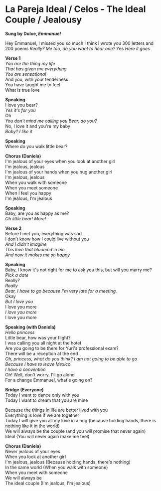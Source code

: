 # La Pareja Ideal / Celos - The Ideal Couple / Jealousy

**Sung by Dulce, *Emmanuel***

Hey Emmanuel, I missed you so much
I think I wrote you 300 letters and 200 poems
*Really? Me too, do you want to hear one?*
Yes
*Here it goes*

**Verse 1**  
*You are the thing my life  
That has given me everything  
You are sensational*  
And you, with your tenderness  
You have taught me to feel  
What is true love  

**Speaking**  
I love you bear?  
*Yes it's for you*  
Oh  
*You don't mind me calling you Bear, do you?*  
No, I love it and you're my baby  
*Baby? I like it*  

**Speaking**  
Where do you walk little bear?  

**Chorus (Daniela)**  
I'm jealous of your eyes when you look at another girl  
I'm jealous, jealous  
I'm jealous of your hands when you hug another girl  
I'm jealous, jealous  
When you walk with someone  
When you meet someone  
When I feel you happy  
I'm jealous, I'm jealous  

**Speaking**  
Baby, are you as happy as me?  
*Oh little bear! More!*  

**Verse 2**  
Before I met you, everything was sad  
I don't know how I could live without you  
*And I didn't imagine  
This love that bloomed in me  
And now it makes me so happy*  

**Speaking**  
Baby, I know it's not right for me to ask you this, but will you marry me?  
*Pick a date*  
Really?  
*Really  
Bear, I have to go because I'm very late for a meeting.*  
Okay  
*But I love you*  
I love you more  
*I love you more*  
I love you more  

**Speaking (with Daniela)**  
*Hello princess*  
Little bear, how was your flight?  
I was calling you all night at the hotel  
Are you going to be there for Yuri's professional exam?   
There will be a reception at the end  
*Oh, princess, what do you think? I am not going to be able to go  
Because I have to leave Mexico  
I have a convention*  
Oh! Well, don't worry, I'll go alone  
For a change Emmanuel, what's going on?  

**Bridge (Everyone)**  
Today I want to dance only with you  
Today I want to dream that you are mine  

Because the things in life are better lived with you  
Everything is love if we are together  
Today I will give you all my love in a hug (because holding hands, there is nothing like it in the world)  
We will always be the couple (and you will promise that never again)  
Ideal (You will never again make me feel) 

**Chorus (Daniela)**  
Never jealous of your eyes  
When you look at another girl  
I'm jealous, jealous (Because holding hands, there's nothing)  
In the same world (When you walk with someone)  
When you meet with someone  
We will always be  
The ideal couple (I'm jealous, I'm jealous)  

